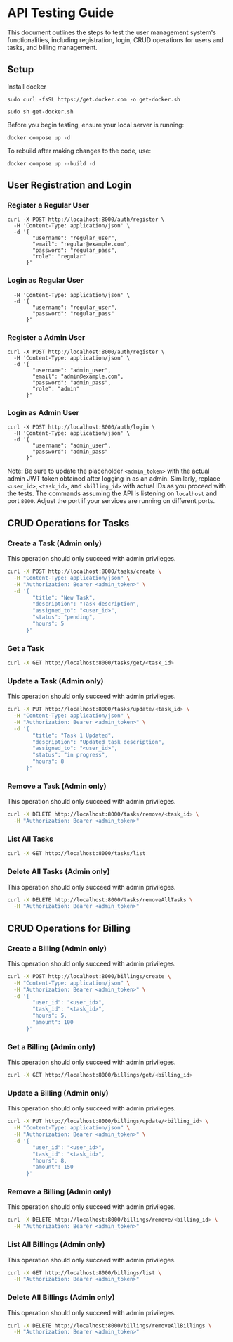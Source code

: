 # API Testing Guide

This document outlines the steps to test the user management system's functionalities, including registration, login, CRUD operations for users and tasks, and billing management.

## Setup
Install docker
``` 
sudo curl -fsSL https://get.docker.com -o get-docker.sh
```
```
sudo sh get-docker.sh 
```

Before you begin testing, ensure your local server is running:
```
docker compose up -d
```
To rebuild after making changes to the code, use:
```
docker compose up --build -d
```


## User Registration and Login
### Register a Regular User
```
curl -X POST http://localhost:8000/auth/register \
  -H 'Content-Type: application/json' \
  -d '{
        "username": "regular_user",
        "email": "regular@example.com",
        "password": "regular_pass",
        "role": "regular"
      }'
```
### Login as Regular User
```curl -X POST http://localhost:8000/auth/login \
  -H 'Content-Type: application/json' \
  -d '{
        "username": "regular_user",
        "password": "regular_pass"
      }'
```

### Register a Admin User
```
curl -X POST http://localhost:8000/auth/register \
  -H 'Content-Type: application/json' \
  -d '{
        "username": "admin_user",
        "email": "admin@example.com",
        "password": "admin_pass",
        "role": "admin"
      }'

```
### Login as Admin User
```
curl -X POST http://localhost:8000/auth/login \
  -H 'Content-Type: application/json' \
  -d '{
        "username": "admin_user",
        "password": "admin_pass"
      }'
```

Note: Be sure to update the placeholder `<admin_token>` with the actual admin JWT token obtained after logging in as an admin. Similarly, replace `<user_id>`, `<task_id>`, and `<billing_id>` with actual IDs as you proceed with the tests. The commands assuming the API is listening on `localhost` and port `8000`. Adjust the port if your services are running on different ports.

## CRUD Operations for Tasks

### Create a Task (Admin only)
This operation should only succeed with admin privileges.
```bash
curl -X POST http://localhost:8000/tasks/create \
  -H "Content-Type: application/json" \
  -H "Authorization: Bearer <admin_token>" \
  -d '{
        "title": "New Task",
        "description": "Task description",
        "assigned_to": "<user_id>",
        "status": "pending",
        "hours": 5
      }'
```

### Get a Task
```bash
curl -X GET http://localhost:8000/tasks/get/<task_id>
```

### Update a Task (Admin only)
This operation should only succeed with admin privileges.
```bash
curl -X PUT http://localhost:8000/tasks/update/<task_id> \
  -H "Content-Type: application/json" \
  -H "Authorization: Bearer <admin_token>" \
  -d '{
        "title": "Task 1 Updated",
        "description": "Updated task description",
        "assigned_to": "<user_id>",
        "status": "in progress",
        "hours": 8
      }'
```

### Remove a Task (Admin only)
This operation should only succeed with admin privileges.
```bash
curl -X DELETE http://localhost:8000/tasks/remove/<task_id> \
  -H "Authorization: Bearer <admin_token>"
```

### List All Tasks
```bash
curl -X GET http://localhost:8000/tasks/list
```

### Delete All Tasks (Admin only)
This operation should only succeed with admin privileges.
```bash
curl -X DELETE http://localhost:8000/tasks/removeAllTasks \
  -H "Authorization: Bearer <admin_token>"
```

## CRUD Operations for Billing

### Create a Billing (Admin only)
This operation should only succeed with admin privileges.
```bash
curl -X POST http://localhost:8000/billings/create \
  -H "Content-Type: application/json" \
  -H "Authorization: Bearer <admin_token>" \
  -d '{
        "user_id": "<user_id>",
        "task_id": "<task_id>",
        "hours": 5,
        "amount": 100
      }'
```

### Get a Billing  (Admin only)
This operation should only succeed with admin privileges.
```bash
curl -X GET http://localhost:8000/billings/get/<billing_id>
```

### Update a Billing (Admin only)
This operation should only succeed with admin privileges.
```bash
curl -X PUT http://localhost:8000/billings/update/<billing_id> \
  -H "Content-Type: application/json" \
  -H "Authorization: Bearer <admin_token>" \
  -d '{
        "user_id": "<user_id>",
        "task_id": "<task_id>",
        "hours": 8,
        "amount": 150
      }'
```

### Remove a Billing (Admin only)
This operation should only succeed with admin privileges.
```bash
curl -X DELETE http://localhost:8000/billings/remove/<billing_id> \
  -H "Authorization: Bearer <admin_token>"
```

### List All Billings (Admin only)
This operation should only succeed with admin privileges.
```bash
curl -X GET http://localhost:8000/billings/list \
  -H "Authorization: Bearer <admin_token>"
```

### Delete All Billings (Admin only)
This operation should only succeed with admin privileges.
```bash
curl -X DELETE http://localhost:8000/billings/removeAllBillings \
  -H "Authorization: Bearer <admin_token>"
```

